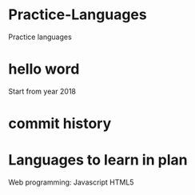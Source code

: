 # Practice-Languages
Practice languages

# hello word

Start from year 2018

# commit history

# Languages to learn in plan
Web programming:
Javascript
HTML5
